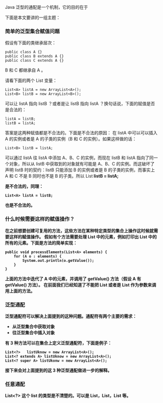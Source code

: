 Java 泛型的通配是一个机制，它的目的在于

下面是本文要讲的一组主题：
### 简单的泛型集合赋值问题
假设有下面的类继承层次：

    public class A {}
    public class B extends A {}
    public class C extends A {}
    
B 和 C 都继承自 A 。

请看下面的两个 List 变量：
    
    List<A> listA = new ArrayList<A>();
    List<B> listB = new ArrayList<B>();
    
可以让 listA 指向 listB ？或者是让 listB 指向 listA ？换句话说，下面的赋值是否是合法的：
    
    listA = listB;
    listB = listA;

答案是这两种赋值都是不合法的。下面是不合法的原因：
在 listA 中可以可以插入 A 的实例或者是 A 的子类的实例（B 和 C 的实例）。如果这样做的话：

    List<B> listB = listA;

可以通过 listA 往 listA 中添加 A、B、C 的实例，而现在 listB 和 listA 指向了同一个对象，所以从 listB 中获取到的对象就有可能是 A、B、C 的实例。而这破坏了声明 listB 时的契约：listB 只能添加 B 的实例或者是 B 的子类的实例，而事实上 A 和 C 不是 B 同时也不是 B 的子类。所以
    List<B> listB = listA;
    
是不合法的，同理：
    
    List<A> listA = listB;
    
也是不合法的。
    
### 什么时候需要这样的赋值操作？
在之前想要创建可复用的方法，这些方法在某种特定类型的集合上操作这时候就需要这样的赋值操作。
假如有个方法需要处理 List 中的元素，例如打印出 List 中的所有的元素。下面是方法的简单实现：
    
    public void processElements(List<A> elements) {
        for (A o : elements) {
            System.out.println(o.getValue());
        }
    }
    
上面的方法中迭代了 A 中的元素，并调用了 getValue() 方法（假设 A 有 getValue() 方法）。
在前面我们已经知道了不能把 List<B> 或者是 List<C> 作为参数来调用上面的方法。
     
### 泛型通配
泛型通配符可以解决上面提到的这种问题。通配符有两个主要的需求：

- 从泛型集合中获取对象
- 往泛型集合中插入对象

有 3 种方法可以在集合上定义泛型通配符，下面是例子：
    
    List<?>   listUknow = new ArrayList<A>();
    List<? extends A> listUknow = new ArrayList<A>();
    List<? super A> listUkonw = new ArrayList<A>();

接下来会对上面提到的这 3 种泛型通配做进一步的解释。

### 任意通配
List<?> 这个 list 的类型是不清楚的。可以是 List<A>，List<B>，List<String> 等。


     

    
    
    
